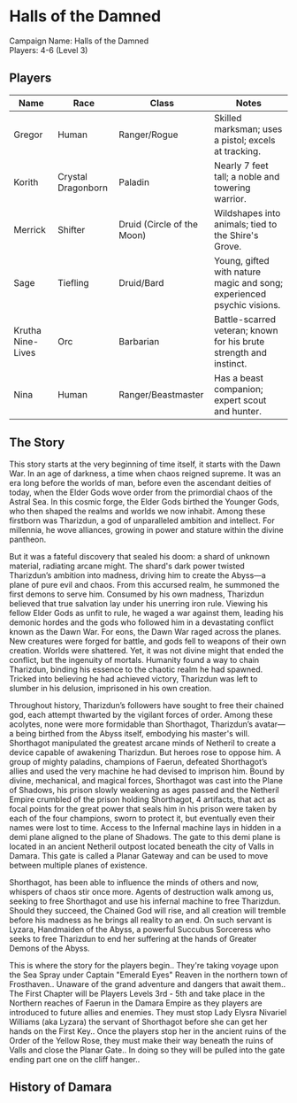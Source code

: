 # Halls of the Damned #

Campaign Name: Halls of the Damned  
Players: 4-6 (Level 3)


## Players ##

| Name              | Race               | Class                      | Notes                                                                  |
| ----------------- | ------------------ | -------------------------- | ---------------------------------------------------------------------- |
| Gregor            | Human              | Ranger/Rogue               | Skilled marksman; uses a pistol; excels at tracking.                   |
| Korith            | Crystal Dragonborn | Paladin                    | Nearly 7 feet tall; a noble and towering warrior.                      |
| Merrick           | Shifter            | Druid (Circle of the Moon) | Wildshapes into animals; tied to the Shire's Grove.                    |
| Sage              | Tiefling           | Druid/Bard                 |	Young, gifted with nature magic and song; experienced psychic visions. |
| Krutha Nine-Lives | Orc                | Barbarian                  | Battle-scarred veteran; known for his brute strength and instinct.     |
| Nina              | Human              | Ranger/Beastmaster         |	Has a beast companion; expert scout and hunter.                        |


## The Story ##

This story starts at the very beginning of time itself, it starts with the Dawn War. In an age of darkness, a time when chaos reigned supreme. It was an era long before the worlds of man, before even the ascendant deities of today, when the Elder Gods wove order from the primordial chaos of the Astral Sea. In this cosmic forge, the Elder Gods birthed the Younger Gods, who then shaped the realms and worlds we now inhabit. Among these firstborn was Tharizdun, a god of unparalleled ambition and intellect. For millennia, he wove alliances, growing in power and stature within the divine pantheon. 

But it was a fateful discovery that sealed his doom: a shard of unknown material, radiating arcane might. The shard's dark power twisted Tharizdun’s ambition into madness, driving him to create the Abyss—a plane of pure evil and chaos. From this accursed realm, he summoned the first demons to serve him. Consumed by his own madness, Tharizdun believed that true salvation lay under his unerring iron rule. Viewing his fellow Elder Gods as unfit to rule, he waged a war against them, leading his demonic hordes and the gods who followed him in a devastating conflict known as the Dawn War. For eons, the Dawn War raged across the planes. New creatures were forged for battle, and gods fell to weapons of their own creation. Worlds were shattered. Yet, it was not divine might that ended the conflict, but the ingenuity of mortals. Humanity found a way to chain Tharizdun, binding his essence to the chaotic realm he had spawned. Tricked into believing he had achieved victory, Tharizdun was left to slumber in his delusion, imprisoned in his own creation.
 
Throughout history, Tharizdun’s followers have sought to free their chained god, each attempt thwarted by the vigilant forces of order. Among these acolytes, none were more formidable than Shorthagot, Tharizdun’s avatar—a being birthed from the Abyss itself, embodying his master's will. Shorthagot manipulated the greatest arcane minds of Netheril to create a device capable of awakening Tharizdun. But heroes rose to oppose him. A group of mighty paladins, champions of Faerun, defeated Shorthagot’s allies and used the very machine he had devised to imprison him. Bound by divine, mechanical, and magical forces, Shorthagot was cast into the Plane of Shadows, his prison slowly weakening as ages passed and the Netheril Empire crumbled of the prison holding Shorthagot, 4 artifacts, that act as focal points for the great power that seals him in his prison were taken by each of the four champions, sworn to protect it, but eventually even their names were lost to time. Access to the Infernal machine lays in hidden in a demi plane aligned to the plane of Shadows. The gate to this demi plane is located in an ancient Netheril outpost located beneath the city of Valls in Damara. This gate is called a Planar Gateway and can be used to move between multiple planes of existence. 

Shorthagot, has been able to influence the minds of others and now, whispers of chaos stir once more. Agents of destruction walk among us, seeking to free Shorthagot and use his infernal machine to free Tharizdun. Should they succeed, the Chained God will rise, and all creation will tremble before his madness as he brings all reality to an end. On such servant is Lyzara, Handmaiden of the Abyss, a powerful Succubus Sorceress who seeks to free Tharizdun to end her suffering at the hands of Greater Demons of the Abyss. 

This is where the story for the players begin.. They're taking voyage upon the Sea Spray under Captain "Emerald Eyes" Reaven in the northern town of Frosthaven.. Unaware of the grand adventure and dangers that await them.. The First Chapter will be Players Levels 3rd - 5th and take place in the Northern reaches of Faerun in the Damara Empire as they players are introduced to future allies and enemies. They must stop Lady Elysra Nivariel Williams (aka Lyzara) the servant of Shorthagot before she can get her hands on the First Key.. Once the players stop her in the ancient ruins of the Order of the Yellow Rose, they must make their way beneath the ruins of Valls and close the Planar Gate.. In doing so they will be pulled into the gate ending part one on the cliff hanger.. 


## History of Damara ## 



